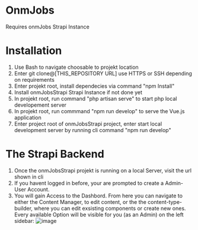 # OnmJobs

Requires onmJobs Strapi Instance

# Installation
1. Use Bash to navigate choosable to projekt location
2. Enter git clone@[THIS_REPOSITORY URL] use HTTPS or SSH depending on requirements
3. Enter projekt root, install dependecies via command "npm Install"
4. Install onmJobsStrapi Strapi Instance if not done yet
5. In projekt root, run command "php artisan serve" to start php local developement server
6. In projekt root, run commmand "npm run develop" to serve the Vue.js application
7. Enter project root of onmJobsStrapi project, enter start local development server by running cli command "npm run develop"

# The Strapi Backend 
1. Once the onmJobsStrapi projekt is running on a local Server, visit the url shown in cli
2. If you havent logged in before, your are prompted to create a Admin-User Account.
3. You will gain Access to the Dashbord. From here you can navigate to either the Content Manager, to edit content, or the the content-type-builder, where you can edit exsisting components or create new ones. Every available Option will be visible for you (as an Admin) on the left sidebar: 
![image](https://user-images.githubusercontent.com/91731323/232637859-a4855f60-1835-4b75-846f-1d25a2c5dd53.png)
